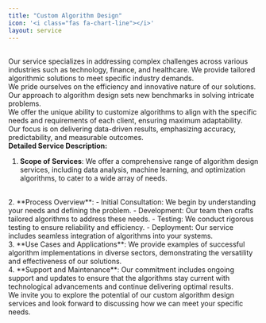 ```yaml
---
title: "Custom Algorithm Design"
icon: '<i class="fas fa-chart-line"></i>'
layout: service
---
```

&nbsp;
<br>
Our service specializes in addressing complex challenges across various industries such as technology, finance, and healthcare. We provide tailored algorithmic solutions to meet specific industry demands.
&nbsp;
<br>
We pride ourselves on the efficiency and innovative nature of our solutions. Our approach to algorithm design sets new benchmarks in solving intricate problems.
&nbsp;
<br>
We offer the unique ability to customize algorithms to align with the specific needs and requirements of each client, ensuring maximum adaptability.
&nbsp;
<br>
Our focus is on delivering data-driven results, emphasizing accuracy, predictability, and measurable outcomes.
&nbsp;
<br>
**Detailed Service Description:**
&nbsp;
<br>
1. **Scope of Services**: We offer a comprehensive range of algorithm design services, including data analysis, machine learning, and optimization algorithms, to cater to a wide array of needs.
&nbsp;
<br>
2. **Process Overview**:
   - Initial Consultation: We begin by understanding your needs and defining the problem.
   - Development: Our team then crafts tailored algorithms to address these needs.
   - Testing: We conduct rigorous testing to ensure reliability and efficiency.
   - Deployment: Our service includes seamless integration of algorithms into your systems.
&nbsp;
<br>
3. **Use Cases and Applications**: We provide examples of successful algorithm implementations in diverse sectors, demonstrating the versatility and effectiveness of our solutions.
&nbsp;
<br>
4. **Support and Maintenance**: Our commitment includes ongoing support and updates to ensure that the algorithms stay current with technological advancements and continue delivering optimal results.
&nbsp;
<br>
We invite you to explore the potential of our custom algorithm design services and look forward to discussing how we can meet your specific needs.
